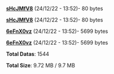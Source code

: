 [**sHcJMfV8**](/data/sHcJMfV8.txt) (24/12/22 - 13:52)- 80 bytes

[**sHcJMfV8**](/data/sHcJMfV8.txt) (24/12/22 - 13:52)- 80 bytes

[**6eFnX0vz**](/data/6eFnX0vz.txt) (24/12/22 - 13:52)- 5699 bytes

[**6eFnX0vz**](/data/6eFnX0vz.txt) (24/12/22 - 13:52)- 5699 bytes

**Total Datas**: 1544

**Total Size**: 9.72 MB / 9.7 MB
